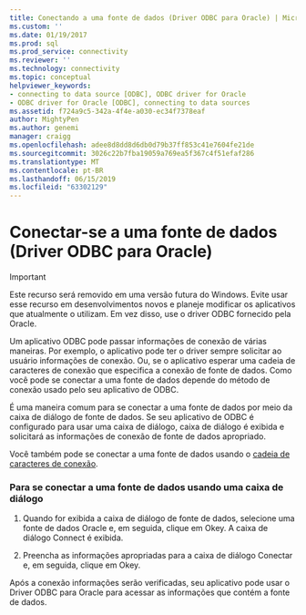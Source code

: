 ```yaml
---
title: Conectando a uma fonte de dados (Driver ODBC para Oracle) | Microsoft Docs
ms.custom: ''
ms.date: 01/19/2017
ms.prod: sql
ms.prod_service: connectivity
ms.reviewer: ''
ms.technology: connectivity
ms.topic: conceptual
helpviewer_keywords:
- connecting to data source [ODBC], ODBC driver for Oracle
- ODBC driver for Oracle [ODBC], connecting to data sources
ms.assetid: f724a9c5-342a-4f4e-a030-ec34f7378eaf
author: MightyPen
ms.author: genemi
manager: craigg
ms.openlocfilehash: adee8d8dd8d6db0d79b37ff853c41e7604fe21de
ms.sourcegitcommit: 3026c22b7fba19059a769ea5f367c4f51efaf286
ms.translationtype: MT
ms.contentlocale: pt-BR
ms.lasthandoff: 06/15/2019
ms.locfileid: "63302129"
---
```

# <a name="connecting-to-a-data-source-odbc-driver-for-oracle"></a>Conectar-se a uma fonte de dados (Driver ODBC para Oracle)
> [!IMPORTANT]  
>  Este recurso será removido em uma versão futura do Windows. Evite usar esse recurso em desenvolvimentos novos e planeje modificar os aplicativos que atualmente o utilizam. Em vez disso, use o driver ODBC fornecido pela Oracle.  
  
 Um aplicativo ODBC pode passar informações de conexão de várias maneiras. Por exemplo, o aplicativo pode ter o driver sempre solicitar ao usuário informações de conexão. Ou, se o aplicativo esperar uma cadeia de caracteres de conexão que especifica a conexão de fonte de dados. Como você pode se conectar a uma fonte de dados depende do método de conexão usado pelo seu aplicativo de ODBC.  
  
 É uma maneira comum para se conectar a uma fonte de dados por meio da caixa de diálogo de fonte de dados. Se seu aplicativo de ODBC é configurado para usar uma caixa de diálogo, caixa de diálogo é exibida e solicitará as informações de conexão de fonte de dados apropriado.  
  
 Você também pode se conectar a uma fonte de dados usando o [cadeia de caracteres de conexão](../../odbc/microsoft/connection-string-format-and-attributes.md).  
  
### <a name="to-connect-to-a-data-source-using-a-dialog-box"></a>Para se conectar a uma fonte de dados usando uma caixa de diálogo  
  
1.  Quando for exibida a caixa de diálogo de fonte de dados, selecione uma fonte de dados Oracle e, em seguida, clique em Okey. A caixa de diálogo Connect é exibida.  
  
2.  Preencha as informações apropriadas para a caixa de diálogo Conectar e, em seguida, clique em Okey.  
  
 Após a conexão informações serão verificadas, seu aplicativo pode usar o Driver ODBC para Oracle para acessar as informações que contém a fonte de dados.
